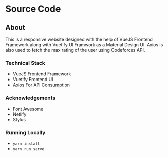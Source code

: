 # Source Code

## About
This is a responsive website designed with the help of VueJS Frontend Framework along with Vuetify UI Framwork as a Material Design UI. Axios is also used to fetch the max rating of the user using Codeforces API.

### Technical Stack
- VueJS Frontend Framework
- Vuetify Frontend UI
- Axios For API Consumption

### Acknowledgements 
- Font Awesome
- Netlify
- Stylus

### Running Locally
- `yarn install`
- `yarn run serve`